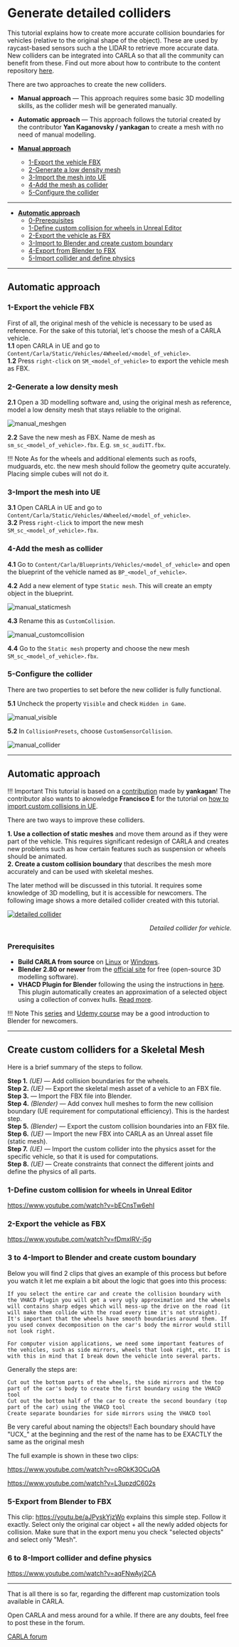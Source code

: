 # Generate detailed colliders

This tutorial explains how to create more accurate collision boundaries for vehicles (relative to the original shape of the object). These are used by raycast-based sensors such a the LIDAR to retrieve more accurate data. New colliders can be integrated into CARLA so that all the community can benefit from these. Find out more about how to contribute to the content repository [here](cont_contribution_guidelines.md).  

There are two approaches to create the new colliders.  

*   __Manual approach__ — This approach requires some basic 3D modelling skills, as the collider mesh will be generated manually.  
*   __Automatic approach__ — This approach follows the tutorial created by the contributor __Yan Kaganovsky / yankagan__ to create a mesh with no need of manual modelling.  


*   [__Manual approach__](#manual-approach)  
	*   [1-Export the vehicle FBX](#1-export-the-vehicle-fbx)  
	*   [2-Generate a low density mesh](#2-generate-a-low-density-mesh)  
	*   [3-Import the mesh into UE](#3-import-the-mesh-into-ue)  
	*   [4-Add the mesh as collider](#4-add-the-mesh-as-collider)  
	*   [5-Configure the collider](#5-configure-the-collider)  
---
*   [__Automatic approach__](#automatic-approach)  
	*   [0-Prerequisites](#0-prerequisites)  
	*   [1-Define custom collision for wheels in Unreal Editor](#1-define-custom-collision-for-wheels-in-unreal-editor)  
	*   [2-Export the vehicle as FBX](#export-the-vehicle-as-fbx)  
	*   [3-Import to Blender and create custom boundary](#import-to-blender-and-create-custom-boundary)  
	*   [4-Export from Blender to FBX](#export-from-blender-to-fbx)  
	*   [5-Import collider and define physics](#Import-collider-and-define-physics)  

---
## Automatic approach

### 1-Export the vehicle FBX

First of all, the original mesh of the vehicle is necessary to be used as reference. For the sake of this tutorial, let's choose the mesh of a CARLA vehicle.  
__1.1__ open CARLA in UE and go to `Content/Carla/Static/Vehicles/4Wheeled/<model_of_vehicle>`.  
__1.2__ Press `right-click` on `SM_<model_of_vehicle>` to export the vehicle mesh as FBX.  

### 2-Generate a low density mesh

__2.1__ Open a 3D modelling software and, using the original mesh as reference, model a low density mesh that stays reliable to the original.  

![manual_meshgen](img/tuto_D_colliders_mesh.jpg)

__2.2__ Save the new mesh as FBX. Name de mesh as `sm_sc_<model_of_vehicle>.fbx`. E.g. `sm_sc_audiTT.fbx`.  

!!! Note
    As for the wheels and additional elements such as roofs, mudguards, etc. the new mesh should follow the geometry quite accurately. Placing simple cubes will not do it.  

### 3-Import the mesh into UE

__3.1__ Open CARLA in UE and go to `Content/Carla/Static/Vehicles/4Wheeled/<model_of_vehicle>`.  
__3.2__ Press `right-click` to import the new mesh `SM_sc_<model_of_vehicle>.fbx`.  

### 4-Add the mesh as collider

__4.1__ Go to `Content/Carla/Blueprints/Vehicles/<model_of_vehicle>` and open the blueprint of the vehicle named as `BP_<model_of_vehicle>`.  

__4.2__ Add a new element of type `Static mesh`. This will create an empty object in the blueprint.  

![manual_staticmesh](img/tuto_D_colliders_staticmesh.jpg)

__4.3__ Rename this as `CustomCollision`.  

![manual_customcollision](img/tuto_D_colliders_CustomCollision.jpg)

__4.4__ Go to the `Static mesh` property and choose the new mesh `SM_sc_<model_of_vehicle>.fbx`.  

### 5-Configure the collider

There are two properties to set before the new collider is fully functional.  

__5.1__ Uncheck the property `Visible` and check `Hidden in Game`.  

![manual_visible](img/tuto_D_colliders_visible.jpg)

__5.2__ In `CollisionPresets`, choose `CustomSensorCollision`.  

![manual_collider](img/tuto_D_colliders_collider.jpg)


---
## Automatic approach

!!! Important
    This tutorial is based on a [contribution](https://bitbucket.org/yankagan/carla-content/wiki/Home) made by __yankagan__! The contributor also wants to aknowledge __Francisco E__ for the tutorial on [how to import custom collisions in UE](https://www.youtube.com/watch?v=SEH4f0HrCDM).  

There are two ways to improve these colliders. 

__1. Use a collection of static meshes__ and move them around as if they were part of the vehicle. This requires significant redesign of CARLA and creates new problems such as how certain features such as suspension or wheels should be animated.  
__2. Create a custom collision boundary__ that describes the mesh more accurately and can be used with skeletal meshes.  

The later method will be discussed in this tutorial. It requires some knowledge of 3D modelling, but it is accessible for newcomers. The following image shows a more detailed collider created with this tutorial.  

[![detailed collider](img/tuto_D_collider_detailed.jpg)](https://www.youtube.com/watch?v=CXK2M2cNQ4Y)
<div style="text-align: right"><i>Detailed collider for vehicle.</i></div>


### Prerequisites

*   __Build CARLA from source__ on [Linux](build_linux.md) or [Windows](build_windows.md).  
*   __Blender 2.80 or newer__ from the [official site](https://www.blender.org/download/) for free (open-source 3D modelling software).  
*   __VHACD Plugin for Blender__ following the using the instructions in [here](https://github.com/andyp123/blender_vhacd). This plugin automatically creates an approximation of a selected object using a collection of convex hulls. [Read more](https://github.com/kmammou/v-hacd).  

!!! Note
    This [series](https://www.youtube.com/watch?v=ppASl6yaguU) and [Udemy course](https://www.udemy.com/course/blender-3d-from-zero-to-hero/?pmtag=MRY1010) may be a good introduction to Blender for newcomers. 

---
## Create custom colliders for a Skeletal Mesh

Here is a brief summary of the steps to follow. 

__Step 1.__ *(UE)* — Add collision boundaries for the wheels.  
__Step 2.__ *(UE)* — Export the skeletal mesh asset of a vehicle to an FBX file.  
__Step 3.__ — Import the FBX file into Blender.  
__Step 4.__ *(Blender)* — Add convex hull meshes to form the new collision boundary (UE requirement for computational efficiency). This is the hardest step.  
__Step 5.__ *(Blender)* — Export the custom collision boundaries into an FBX file.  
__Step 6.__ *(UE)* — Import the new FBX into CARLA as an Unreal asset file (static mesh).  
__Step 7.__ *(UE)* — Import the custom collider into the physics asset for the specific vehicle, so that it is used for computations.  
__Step 8.__ *(UE)* — Create constraints that connect the different joints and define the physics of all parts.  

### 1-Define custom collision for wheels in Unreal Editor

https://www.youtube.com/watch?v=bECnsTw6ehI


### 2-Export the vehicle as FBX

https://www.youtube.com/watch?v=fDmxIRV-j5g

### 3 to 4-Import to Blender and create custom boundary

Below you will find 2 clips that gives an example of this process but before you watch it let me explain a bit about the logic that goes into this process:

    If you select the entire car and create the collision boundary with the VHACD Plugin you will get a very ugly approximation and the wheels will contains sharp edges which will mess-up the drive on the road (it will make them collide with the road every time it's not straight). It's important that the wheels have smooth boundaries around them. If you used convex decomposition on the car's body the mirror would still not look right.

    For computer vision applications, we need some important features of the vehicles, such as side mirrors, wheels that look right, etc. It is with this in mind that I break down the vehicle into several parts.

Generally the steps are:

    Cut out the bottom parts of the wheels, the side mirrors and the top part of the car's body to create the first boundary using the VHACD tool
    Cut out the bottom half of the car to create the second boundary (top part of the car) using the VHACD tool
    Create separate boundaries for side mirrors using the VHACD tool

Be very careful about naming the objects!! Each boundary should have "UCX_" at the beginning and the rest of the name has to be EXACTLY the same as the original mesh

The full example is shown in these two clips:

https://www.youtube.com/watch?v=oROkK3OCuOA

https://www.youtube.com/watch?v=L3upzdC602s 

### 5-Export from Blender to FBX

This clip: https://youtu.be/aJPyskYjzWo explains this simple step. Follow it exactly. Select only the original car object + all the newly added objects for collision. Make sure that in the export menu you check "selected objects" and select only "Mesh".

### 6 to 8-Import collider and define physics

https://www.youtube.com/watch?v=aqFNwAyj2CA


---

That is all there is so far, regarding the different map customization tools available in CARLA.

Open CARLA and mess around for a while. If there are any doubts, feel free to post these in the forum. 

<div class="build-buttons">
<p>
<a href="https://forum.carla.org/" target="_blank" class="btn btn-neutral" title="Go to the CARLA forum">
CARLA forum</a>
</p>
</div>